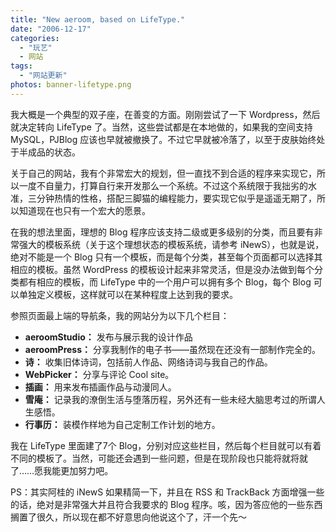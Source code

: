 ```yaml
---
title: "New aeroom, based on LifeType."
date: "2006-12-17"
categories: 
  - "玩艺"
  - 网站
tags: 
  - "网站更新"
photos: banner-lifetype.png
---
```

我大概是一个典型的双子座，在善变的方面。刚刚尝试了一下 Wordpress，然后就决定转向 LifeType 了。当然，这些尝试都是在本地做的，如果我的空间支持 MySQL，PJBlog 应该也早就被撤换了。不过它早就被冷落了，以至于皮肤始终处于半成品的状态。

关于自己的网站，我有个非常宏大的规划，但一直找不到合适的程序来实现它，所以一度不自量力，打算自行来开发那么一个系统。不过这个系统限于我拙劣的水准，三分钟热情的性格，搭配三脚猫的编程能力，要实现它似乎是遥遥无期了，所以知道现在也只有一个宏大的愿景。

<!-- more -->

在我的想法里面，理想的 Blog 程序应该支持二级或更多级别的分类，而且要有非常强大的模板系统（关于这个理想状态的模板系统，请参考 iNewS），也就是说，绝对不能是一个 Blog 只有一个模板，而是每个分类，甚至每个页面都可以选择其相应的模板。虽然 WordPress 的模板设计起来非常灵活，但是没办法做到每个分类都有相应的模板，而 LifeType 中的一个用户可以拥有多个 Blog，每个 Blog 可以单独定义模板，这样就可以在某种程度上达到我的要求。

参照页面最上端的导航条，我的网站分为以下几个栏目：

- **aeroomStudio：** 发布与展示我的设计作品
- **aeroomPress：** 分享我制作的电子书——虽然现在还没有一部制作完全的。
- **诗：** 收集旧体诗词，包括前人作品、网络诗词与我自己的作品。
- **WebPicker：** 分享与评论 Cool site。
- **插画：** 用来发布插画作品与动漫同人。
- **雪庵：** 记录我的潦倒生活与堕落历程，另外还有一些未经大脑思考过的所谓人生感悟。
- **行事历：** 装模作样地为自己定制工作计划的地方。

我在 LifeType 里面建了7个 Blog，分别对应这些栏目，然后每个栏目就可以有着不同的模板了。当然，可能还会遇到一些问题，但是在现阶段也只能将就将就了……愿我能更加努力吧。

PS：其实阿桂的 iNewS 如果精简一下，并且在 RSS 和 TrackBack 方面增强一些的话，绝对是非常强大并且符合我要求的 Blog 程序。咳，因为答应他的一些东西搁置了很久，所以现在都不好意思向他说这个了，汗一个先～
